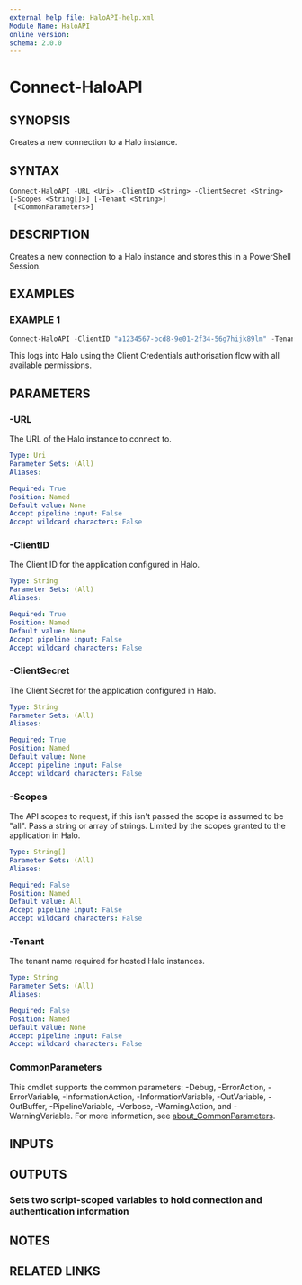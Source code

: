 ```yaml
---
external help file: HaloAPI-help.xml
Module Name: HaloAPI
online version:
schema: 2.0.0
---
```


# Connect-HaloAPI

## SYNOPSIS

Creates a new connection to a Halo instance.

## SYNTAX

```
Connect-HaloAPI -URL <Uri> -ClientID <String> -ClientSecret <String> [-Scopes <String[]>] [-Tenant <String>]
 [<CommonParameters>]
```

## DESCRIPTION

Creates a new connection to a Halo instance and stores this in a PowerShell Session.

## EXAMPLES

### EXAMPLE 1

```powershell
Connect-HaloAPI -ClientID "a1234567-bcd8-9e01-2f34-56g7hijk89lm" -Tenant "demo" -URL "https://demo.halopsa.com" -ClientSecret "a1234567-bcd8-9e01-2f34-56g7hijk89lm-a1234567-bcd8-9e01-2f34-56g7hijk89lm" -Scopes "all"
```

This logs into Halo using the Client Credentials authorisation flow with all available permissions.

## PARAMETERS

### -URL

The URL of the Halo instance to connect to.

```yaml
Type: Uri
Parameter Sets: (All)
Aliases:

Required: True
Position: Named
Default value: None
Accept pipeline input: False
Accept wildcard characters: False
```

### -ClientID

The Client ID for the application configured in Halo.

```yaml
Type: String
Parameter Sets: (All)
Aliases:

Required: True
Position: Named
Default value: None
Accept pipeline input: False
Accept wildcard characters: False
```

### -ClientSecret

The Client Secret for the application configured in Halo.

```yaml
Type: String
Parameter Sets: (All)
Aliases:

Required: True
Position: Named
Default value: None
Accept pipeline input: False
Accept wildcard characters: False
```

### -Scopes

The API scopes to request, if this isn't passed the scope is assumed to be "all".
Pass a string or array of strings.
Limited by the scopes granted to the application in Halo.

```yaml
Type: String[]
Parameter Sets: (All)
Aliases:

Required: False
Position: Named
Default value: All
Accept pipeline input: False
Accept wildcard characters: False
```

### -Tenant

The tenant name required for hosted Halo instances.

```yaml
Type: String
Parameter Sets: (All)
Aliases:

Required: False
Position: Named
Default value: None
Accept pipeline input: False
Accept wildcard characters: False
```

### CommonParameters
This cmdlet supports the common parameters: -Debug, -ErrorAction, -ErrorVariable, -InformationAction, -InformationVariable, -OutVariable, -OutBuffer, -PipelineVariable, -Verbose, -WarningAction, and -WarningVariable. For more information, see [about_CommonParameters](http://go.microsoft.com/fwlink/?LinkID=113216).

## INPUTS

## OUTPUTS

### Sets two script-scoped variables to hold connection and authentication information

## NOTES

## RELATED LINKS

